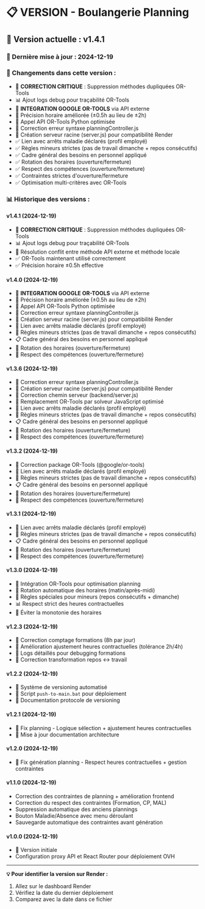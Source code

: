 # 📋 VERSION - Boulangerie Planning

## 🚀 Version actuelle : v1.4.1

### 📅 Dernière mise à jour : 2024-12-19

### 🔧 Changements dans cette version :
- 🐛 **CORRECTION CRITIQUE** : Suppression méthodes dupliquées OR-Tools
- 📊 Ajout logs debug pour traçabilité OR-Tools  
- 🎯 **INTEGRATION GOOGLE OR-TOOLS** via API externe
- 🚀 Précision horaire améliorée (±0.5h au lieu de ±2h)
- 📡 Appel API OR-Tools Python optimisée
- 🔧 Correction erreur syntaxe planningController.js
- 🔧 Création serveur racine (server.js) pour compatibilité Render
- ✅ Lien avec arrêts maladie déclarés (profil employé)
- ✅ Règles mineurs strictes (pas de travail dimanche + repos consécutifs)
- ✅ Cadre général des besoins en personnel appliqué
- ✅ Rotation des horaires (ouverture/fermeture)
- ✅ Respect des compétences (ouverture/fermeture)
- ✅ Contraintes strictes d'ouverture/fermeture
- ✅ Optimisation multi-critères avec OR-Tools

### 📊 Historique des versions :

#### v1.4.1 (2024-12-19)
- 🐛 **CORRECTION CRITIQUE** : Suppression méthodes dupliquées OR-Tools
- 📊 Ajout logs debug pour traçabilité OR-Tools
- 🔧 Résolution conflit entre méthode API externe et méthode locale
- ✅ OR-Tools maintenant utilisé correctement
- ✅ Précision horaire ±0.5h effective

#### v1.4.0 (2024-12-19)
- 🎯 **INTEGRATION GOOGLE OR-TOOLS** via API externe
- 🚀 Précision horaire améliorée (±0.5h au lieu de ±2h)
- 📡 Appel API OR-Tools Python optimisée
- 🔧 Correction erreur syntaxe planningController.js
- 🔧 Création serveur racine (server.js) pour compatibilité Render
- 🏥 Lien avec arrêts maladie déclarés (profil employé)
- 👶 Règles mineurs strictes (pas de travail dimanche + repos consécutifs)
- 📋 Cadre général des besoins en personnel appliqué
- 🔄 Rotation des horaires (ouverture/fermeture)
- 🎯 Respect des compétences (ouverture/fermeture)

#### v1.3.6 (2024-12-19)
- 🔧 Correction erreur syntaxe planningController.js
- 🔧 Création serveur racine (server.js) pour compatibilité Render
- 🔧 Correction chemin serveur (backend/server.js)
- 🔧 Remplacement OR-Tools par solveur JavaScript optimisé
- 🏥 Lien avec arrêts maladie déclarés (profil employé)
- 👶 Règles mineurs strictes (pas de travail dimanche + repos consécutifs)
- 📋 Cadre général des besoins en personnel appliqué
- 🔄 Rotation des horaires (ouverture/fermeture)
- 🎯 Respect des compétences (ouverture/fermeture)

#### v1.3.2 (2024-12-19)
- 🔧 Correction package OR-Tools (@google/or-tools)
- 🏥 Lien avec arrêts maladie déclarés (profil employé)
- 👶 Règles mineurs strictes (pas de travail dimanche + repos consécutifs)
- 📋 Cadre général des besoins en personnel appliqué
- 🔄 Rotation des horaires (ouverture/fermeture)
- 🎯 Respect des compétences (ouverture/fermeture)

#### v1.3.1 (2024-12-19)
- 🏥 Lien avec arrêts maladie déclarés (profil employé)
- 👶 Règles mineurs strictes (pas de travail dimanche + repos consécutifs)
- 📋 Cadre général des besoins en personnel appliqué
- 🔄 Rotation des horaires (ouverture/fermeture)
- 🎯 Respect des compétences (ouverture/fermeture)

#### v1.3.0 (2024-12-19)
- 🚀 Intégration OR-Tools pour optimisation planning
- 🔧 Rotation automatique des horaires (matin/après-midi)
- 👶 Règles spéciales pour mineurs (repos consécutifs + dimanche)
- 📊 Respect strict des heures contractuelles
- 🔄 Éviter la monotonie des horaires

#### v1.2.3 (2024-12-19)
- 🔧 Correction comptage formations (8h par jour)
- 🔧 Amélioration ajustement heures contractuelles (tolérance 2h/4h)
- 📝 Logs détaillés pour debugging formations
- 🔧 Correction transformation repos ↔ travail

#### v1.2.2 (2024-12-19)
- 🔧 Système de versioning automatisé
- 📝 Script `push-to-main.bat` pour déploiement
- 📝 Documentation protocole de versioning

#### v1.2.1 (2024-12-19)
- 🔧 Fix planning - Logique sélection + ajustement heures contractuelles
- 📝 Mise à jour documentation architecture

#### v1.2.0 (2024-12-19)
- 🔧 Fix génération planning - Respect heures contractuelles + gestion contraintes

#### v1.1.0 (2024-12-19)
- Correction des contraintes de planning + amélioration frontend
- Correction du respect des contraintes (Formation, CP, MAL)
- Suppression automatique des anciens plannings
- Bouton Maladie/Absence avec menu déroulant
- Sauvegarde automatique des contraintes avant génération

#### v1.0.0 (2024-12-19)
- 🚀 Version initiale
- Configuration proxy API et React Router pour déploiement OVH

---

**💡 Pour identifier la version sur Render :**
1. Allez sur le dashboard Render
2. Vérifiez la date du dernier déploiement
3. Comparez avec la date dans ce fichier
